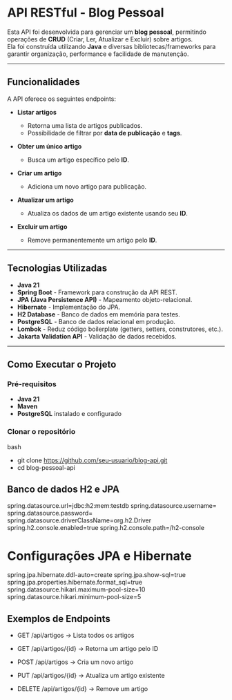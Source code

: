 # API RESTful - Blog Pessoal

Esta API foi desenvolvida para gerenciar um **blog pessoal**, permitindo operações de **CRUD** (Criar, Ler, Atualizar e Excluir) sobre artigos.  
Ela foi construída utilizando **Java** e diversas bibliotecas/frameworks para garantir organização, performance e facilidade de manutenção.

---

## Funcionalidades

A API oferece os seguintes endpoints:

- **Listar artigos**  
  - Retorna uma lista de artigos publicados.
  - Possibilidade de filtrar por **data de publicação** e **tags**.

- **Obter um único artigo**  
  - Busca um artigo específico pelo **ID**.

- **Criar um artigo**  
  - Adiciona um novo artigo para publicação.

- **Atualizar um artigo**  
  - Atualiza os dados de um artigo existente usando seu **ID**.

- **Excluir um artigo**  
  - Remove permanentemente um artigo pelo **ID**.

---

## Tecnologias Utilizadas

- **Java 21**
- **Spring Boot** - Framework para construção da API REST.
- **JPA (Java Persistence API)** - Mapeamento objeto-relacional.
- **Hibernate** - Implementação do JPA.
- **H2 Database** - Banco de dados em memória para testes.
- **PostgreSQL** - Banco de dados relacional em produção.
- **Lombok** - Reduz código boilerplate (getters, setters, construtores, etc.).
- **Jakarta Validation API** - Validação de dados recebidos.

---

## Como Executar o Projeto

### Pré-requisitos
- **Java 21**
- **Maven**
- **PostgreSQL** instalado e configurado

### Clonar o repositório
  bash
- git clone https://github.com/seu-usuario/blog-api.git
- cd blog-pessoal-api

## Banco de dados H2 e JPA

spring.datasource.url=jdbc:h2:mem:testdb
spring.datasource.username=
spring.datasource.password=
spring.datasource.driverClassName=org.h2.Driver
spring.h2.console.enabled=true
spring.h2.console.path=/h2-console

# Configurações JPA e Hibernate
spring.jpa.hibernate.ddl-auto=create
spring.jpa.show-sql=true
spring.jpa.properties.hibernate.format_sql=true
spring.datasource.hikari.maximum-pool-size=10
spring.datasource.hikari.minimum-pool-size=5

## Exemplos de Endpoints

- GET /api/artigos → Lista todos os artigos

- GET /api/artigos/{id} → Retorna um artigo pelo ID

- POST /api/artigos → Cria um novo artigo

- PUT /api/artigos/{id} → Atualiza um artigo existente

- DELETE /api/artigos/{id} → Remove um artigo


